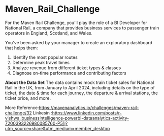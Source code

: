 # Maven_Rail_Challenge

For the Maven Rail Challenge, you'll play the role of a BI Developer for National Rail, a company that provides business services to passenger train operators in England, Scotland, and Wales.

You've been asked by your manager to create an exploratory dashboard that helps them:

  1. Identify the most popular routes
  2. Determine peak travel times
  3. Analyze revenue from different ticket types & classes  
  4. Diagnose on-time performance and contributing factors

**About the Data Set**
The data contains mock train ticket sales for National Rail in the UK, from January to April 2024, including details on the type of ticket, the date & time for each journey, the departure & arrival stations, the ticket price, and more.

More Reference:https://mavenanalytics.io/challenges/maven-rail-challenge/32
Linkesin :https://www.linkedin.com/posts/r-vishwa_businessintelligence-powerbi-dataanalytics-activity-7200393226980085760-P51j?utm_source=share&utm_medium=member_desktop
